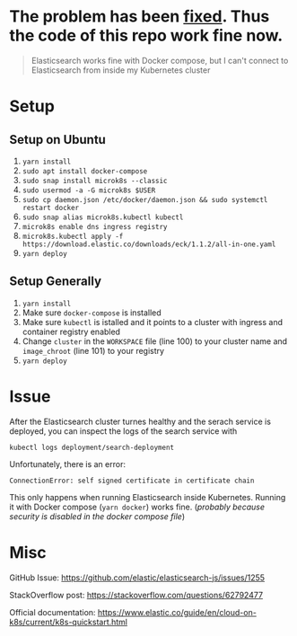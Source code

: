 # The problem has been [fixed](https://stackoverflow.com/a/62890003/8586803). Thus the code of this repo work fine now.

> Elasticsearch works fine with Docker compose, but I can't connect to Elasticsearch from inside my Kubernetes cluster

# Setup

## Setup on Ubuntu

1. `yarn install`
2. `sudo apt install docker-compose`
3. `sudo snap install microk8s --classic`
4. `sudo usermod -a -G microk8s $USER`
5. `sudo cp daemon.json /etc/docker/daemon.json && sudo systemctl restart docker`
6. `sudo snap alias microk8s.kubectl kubectl`
7. `microk8s enable dns ingress registry`
8. `microk8s.kubectl apply -f https://download.elastic.co/downloads/eck/1.1.2/all-in-one.yaml`
9. `yarn deploy`

## Setup Generally

1. `yarn install`
2. Make sure `docker-compose` is installed
3. Make sure `kubectl` is istalled and it points to a cluster with ingress and container registry enabled
4. Change `cluster` in the `WORKSPACE` file (line 100) to your cluster name and `image_chroot` (line 101) to your registry
5. `yarn deploy`

# Issue

After the Elasticsearch cluster turnes healthy and the serach service is deployed, you can inspect the logs of the search service with

```
kubectl logs deployment/search-deployment
```

Unfortunately, there is an error:

```
ConnectionError: self signed certificate in certificate chain
```

This only happens when running Elasticsearch inside Kubernetes. Running it with Docker compose (`yarn docker`) works fine. (_probably because security is disabled in the docker compose file_)

# Misc

GitHub Issue: https://github.com/elastic/elasticsearch-js/issues/1255

StackOverflow post: https://stackoverflow.com/questions/62792477

Official documentation: https://www.elastic.co/guide/en/cloud-on-k8s/current/k8s-quickstart.html
